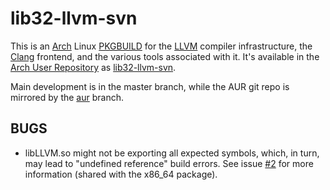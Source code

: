 # lib32-llvm-svn

This is an [Arch](https://www.archlinux.org/) Linux [PKGBUILD](https://wiki.archlinux.org/index.php/Makepkg) for the [LLVM](http://llvm.org/) compiler infrastructure, the [Clang](http://clang.llvm.org/) frontend, and the various tools associated with it. It's available in the [Arch User Repository](https://wiki.archlinux.org/index.php/Arch_User_Repository) as [lib32-llvm-svn](https://aur.archlinux.org/pkgbase/lib32-llvm-svn/).

Main development is in the master branch, while the AUR git repo is mirrored by the [aur](https://github.com/kerberizer/lib32-llvm-svn/tree/aur) branch.

## BUGS

* libLLVM.so might not be exporting all expected symbols, which, in turn, may lead to "undefined reference" build errors. See issue [#2](https://github.com/kerberizer/llvm-svn/issues/2) for more information (shared with the x86_64 package).
